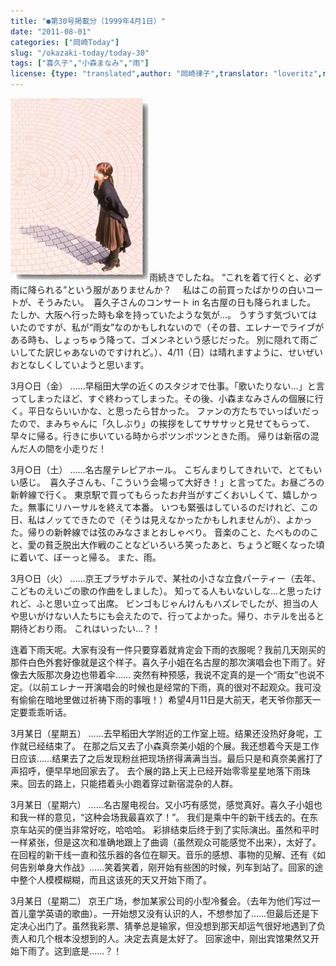 ```yaml
---
title: "●第30号掲載分（1999年4月1日）"
date: "2011-08-01"
categories: ["岡崎Today"]
slug: "/okazaki-today/today-30"
tags: ["喜久子","小森まなみ","雨"]
license: {type: "translated",author: "岡崎律子",translator: "loveritz",reproduced-url: "http://www.ne.jp/asahi/okazaki/book/today/today30.html",reproduced-website: "岡崎律子Book"}
---
```


[![today27](./images/today27.jpg)](./images/today27.jpg)雨続きでしたね。 “これを着て行くと、必ず雨に降られる”という服がありませんか？ 　私はこの前買ったばかりの白いコートが、そうみたい。　喜久子さんのコンサート in 名古屋の日も降られました。 たしか、大阪へ行った時も傘を持っていたような気が…。 うすうす気づいてはいたのですが、私が“雨女”なのかもしれないので（その昔、エレナーでライブがある時も、しょっちゅう降って、ゴメンネという感じだった。 別に隠れて雨ごいしてた訳じゃあないのですけれど。）、4/11（日）は晴れますように、せいぜいおとなしくしていようと思います。

3月○日（金） ……早稲田大学の近くのスタジオで仕事。「歌いたりない…」と言ってしまったほど、すぐ終わってしまった。その後、小森まなみさんの個展に行く。平日ならいいかな、と思ったら甘かった。 ファンの方たちでいっぱいだったので、まみちゃんに「久しぶり」の挨拶をしてサササッと見せてもらって、早々に帰る。行きに歩いている時からポツンポツンときた雨。 帰りは新宿の混んだ人の間を小走りだ！

3月○日（土） ……名古屋テレピアホール。 こぢんまりしてきれいで、とてもいい感じ。　喜久子さんも、「こういう会場って大好き！」と言ってた。お昼ごろの新幹線で行く。 東京駅で買ってもらったお弁当がすごくおいしくて、嬉しかった。無事にリハーサルを終えて本番。 いつも緊張はしているのだけれど、この日、私はノッてできたので（そうは見えなかったかもしれませんが）、よかった。帰りの新幹線では弦のみなさまとおしゃべり。 音楽のこと、たべもののこと、愛の貧乏脱出大作戦のことなどいろいろ笑ったあと、ちょうど眠くなった頃に着いて、ぼーっと帰る。 また、雨。

3月○日（火） ……京王プラザホテルで、某社の小さな立食パーティー（去年、こどものえいごの歌の作曲をしました）。 知ってる人もいないしな…と思ったけれど、ふと思い立って出席。 ビンゴもじゃんけんもハズレでしたが、担当の人や思いがけない人たちにも会えたので、行ってよかった。帰り、ホテルを出ると期待どおり雨。 これはいったい…？！

连着下雨天呢。大家有没有一件只要穿着就肯定会下雨的衣服呢？我前几天刚买的那件白色外套好像就是这个样子。喜久子小姐在名古屋的那次演唱会也下雨了。好像去大阪那次身边也带着伞…… 突然有种预感，我说不定真的是一个“雨女”也说不定。（以前エレナー开演唱会的时候也是经常的下雨，真的很对不起观众。我可没有偷偷在暗地里做过祈祷下雨的事哦！）希望4月11日是大前天，老天爷你那天一定要乖乖听话。

3月某日（星期五） ……去早稻田大学附近的工作室上班。结果还没热好身呢，工作就已经结束了。 在那之后又去了小森真奈美小姐的个展。我还想着今天是工作日应该……结果去了之后发现粉丝把现场挤得满满当当。最后只是和真奈美酱打了声招呼，便早早地回家去了。 去个展的路上天上已经开始零零星星地落下雨珠来。回去的路上，只能捂着头小跑着穿过新宿混杂的人群。

3月某日（星期六） ……名古屋电视台。又小巧有感觉，感觉真好。喜久子小姐也和我一样的意见，“这种会场我最喜欢了！”。 我们是乘中午的新干线去的。在东京车站买的便当非常好吃，哈哈哈。 彩排结束后终于到了实际演出。虽然和平时一样紧张，但是这次和准确地跟上了曲调（虽然观众可能感觉不出来），太好了。 在回程的新干线一直和弦乐器的各位在聊天。音乐的感想、事物的见解、还有《如何告别单身大作战》……笑着笑着，刚开始有些困的时候，列车到站了。回家的途中整个人模模糊糊，而且这该死的天又开始下雨了。

3月某日（星期二） 京王广场，参加某家公司的小型冷餐会。（去年为他们写过一首儿童学英语的歌曲）。一开始想又没有认识的人，不想参加了……但最后还是下定决心出门了。虽然我彩票、猜拳总是输家，但没想到那天却运气很好地遇到了负责人和几个根本没想到的人。决定去真是太好了。 回家途中，刚出宾馆果然又开始下雨了。这到底是……？！

